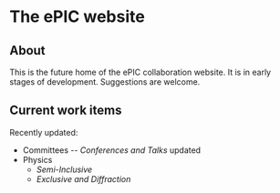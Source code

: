 # The ePIC website

## About
This is the future home of the ePIC collaboration website. It is in early stages of development.
Suggestions are welcome.

## Current work items

Recently updated:
* Committees -- _Conferences and Talks_ updated
* Physics
   * _Semi-Inclusive_
   * _Exclusive and Diffraction_

